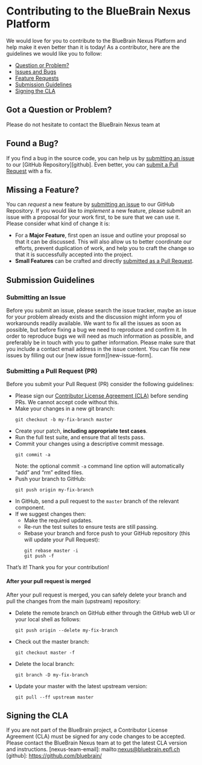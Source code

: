 # Contributing to the BlueBrain Nexus Platform
We would love for you to contribute to the BlueBrain Nexus Platform and help make it even better than it is
today! As a contributor, here are the guidelines we would like you to follow:
 - [Question or Problem?](#question)
 - [Issues and Bugs](#issue)
 - [Feature Requests](#feature)
 - [Submission Guidelines](#submit)
 - [Signing the CLA](#cla)
## <a name="question"></a> Got a Question or Problem?
Please do not hesitate to contact the BlueBrain Nexus team at [<nexus-team-email>](nexus-team-email)
## <a name="issue"></a> Found a Bug?
If you find a bug in the source code, you can help us by
[submitting an issue](#submit-issue) to our [GitHub Repository][github]. Even better, you can
[submit a Pull Request](#submit-pr) with a fix.
## <a name="feature"></a> Missing a Feature?
You can *request* a new feature by [submitting an issue](#submit-issue) to our GitHub
Repository. If you would like to *implement* a new feature, please submit an issue with
a proposal for your work first, to be sure that we can use it.
Please consider what kind of change it is:
* For a **Major Feature**, first open an issue and outline your proposal so that it can be
discussed. This will also allow us to better coordinate our efforts, prevent duplication of work,
and help you to craft the change so that it is successfully accepted into the project.
* **Small Features** can be crafted and directly [submitted as a Pull Request](#submit-pr).
## <a name="submit"></a> Submission Guidelines
### <a name="submit-issue"></a> Submitting an Issue
Before you submit an issue, please search the issue tracker, maybe an issue for your problem already
exists and the discussion might inform you of workarounds readily available.
We want to fix all the issues as soon as possible, but before fixing a bug we need to reproduce and
confirm it. In order to reproduce bugs we will need as much information as possible, and preferably
be in touch with you to gather information. Please make sure that you include a contact email address
in the issue content.
You can file new issues by filling out our [new issue form][new-issue-form].
### <a name="submit-pr"></a> Submitting a Pull Request (PR)
Before you submit your Pull Request (PR) consider the following guidelines:
* Please sign our [Contributor License Agreement (CLA)](#cla) before sending PRs.
  We cannot accept code without this.
* Make your changes in a new git branch:
     ```shell
     git checkout -b my-fix-branch master
     ```
* Create your patch, **including appropriate test cases**.
* Run the full test suite, and ensure that all tests pass.
* Commit your changes using a descriptive commit message.
     ```shell
     git commit -a
     ```
  Note: the optional commit `-a` command line option will automatically “add” and “rm” edited files.
* Push your branch to GitHub:
    ```shell
    git push origin my-fix-branch
    ```
* In GitHub, send a pull request to the `master` branch of the relevant component.
* If we suggest changes then:
  * Make the required updates.
  * Re-run the test suites to ensure tests are still passing.
  * Rebase your branch and force push to your GitHub repository (this will update your Pull Request):
    ```shell
    git rebase master -i
    git push -f
    ```
That’s it! Thank you for your contribution!
#### After your pull request is merged
After your pull request is merged, you can safely delete your branch and pull the changes
from the main (upstream) repository:
* Delete the remote branch on GitHub either through the GitHub web UI or your local shell as follows:
    ```shell
    git push origin --delete my-fix-branch
    ```
* Check out the master branch:
    ```shell
    git checkout master -f
    ```
* Delete the local branch:
    ```shell
    git branch -D my-fix-branch
    ```
* Update your master with the latest upstream version:
    ```shell
    git pull --ff upstream master
    ```
## <a name="cla"></a> Signing the CLA
If you are not part of the BlueBrain project, a Contributor License Agreement (CLA) must be signed for any code changes to be accepted. Please contact the BlueBrain Nexus team at [<nexus-team-email>](nexus-team-email) to get the latest CLA version and instructions.
[nexus-team-email]: mailto:nexus@bluebrain.epfl.ch
[github]: https://github.com/bluebrain/<component>
```

